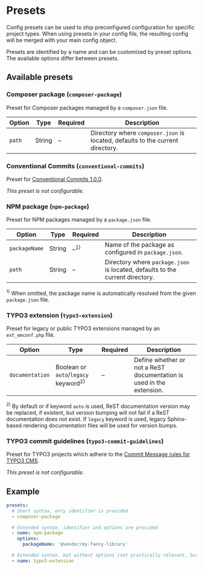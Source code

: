 # Presets

Config presets can be used to ship preconfigured configuration
for specific project types. When using presets in your config
file, the resulting config will be merged with your main config
object.

Presets are identified by a name and can be customized by preset
options. The available options differ between presets.

## Available presets

### Composer package (`composer-package`)

Preset for Composer packages managed by a `composer.json` file.

| Option | Type   | Required | Description                                                                |
|--------|--------|----------|----------------------------------------------------------------------------|
| `path` | String | –        | Directory where `composer.json` is located, defaults to the current directory. |

### Conventional Commits (`conventional-commits`)

Preset for [Conventional Commits 1.0.0](https://www.conventionalcommits.org/en/v1.0.0/).

_This preset is not configurable._

### NPM package (`npm-package`)

Preset for NPM packages managed by a `package.json` file.

| Option        | Type   | Required       | Description                                                               |
|---------------|--------|----------------|---------------------------------------------------------------------------|
| `packageName` | String | –<sup>1)</sup> | Name of the package as configured in `package.json`.                      |
| `path`        | String | –              | Directory where `package.json` is located, defaults to the current directory. |

<sup>1)</sup> When omitted, the package name is automatically resolved
from the given `package.json` file.

### TYPO3 extension (`typo3-extension`)

Preset for legacy or public TYPO3 extensions managed by an
`ext_emconf.php` file.

| Option          | Type                                            | Required | Description                                                          |
|-----------------|-------------------------------------------------|----------|----------------------------------------------------------------------|
| `documentation` | Boolean or `auto`/`legacy` keyword<sup>2)</sup> | –        | Define whether or not a ReST documentation is used in the extension. |

<sup>2)</sup> By default or if keyword `auto` is used, ReST documentation
version may be replaced, if existent, but version bumping will not fail if
a ReST documentation does not exist. If `legacy` keyword is used, legacy
Sphinx-based rendering documentation files will be used for version bumps.

### TYPO3 commit guidelines (`typo3-commit-guidelines`)

Preset for TYPO3 projects which adhere to the
[Commit Message rules for TYPO3 CMS](https://docs.typo3.org/m/typo3/guide-contributionworkflow/main/en-us/Appendix/CommitMessage.html).

_This preset is not configurable._

## Example

```yaml
presets:
  # Short syntax, only identifier is provided
  - composer-package

  # Extended syntax, identifier and options are provided
  - name: npm-package
    options:
      packageName: '@vendor/my-fancy-library'

  # Extended syntax, but without options (not practically relevant, but possible)
  - name: typo3-extension
```
